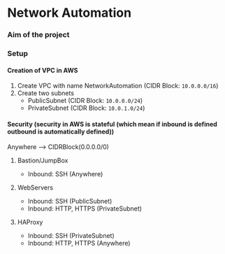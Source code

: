 # Network Automation

### Aim of the project

### Setup

#### Creation of VPC in AWS


1. Create VPC with name NetworkAutomation (CIDR Block: `10.0.0.0/16`)
2. Create two subnets
	- PublicSubnet (CIDR Block: `10.0.0.0/24`)
	- PrivateSubnet (CIDR Block: `10.0.1.0/24`)

#### Security (security in AWS is stateful (which mean if inbound is defined outbound is automatically defined))

Anywhere --> CIDRBlock(0.0.0.0/0)

1. Bastion/JumpBox
	- Inbound: SSH (Anywhere)

2. WebServers
	- Inbound: SSH (PublicSubnet)
	- Inbound: HTTP, HTTPS (PrivateSubnet)

3. HAProxy
	- Inbound: SSH (PrivateSubnet)
	- Inbound: HTTP, HTTPS (Anywhere)